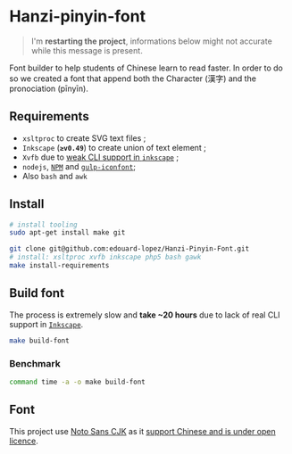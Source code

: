 # Hanzi-pinyin-font

> I'm **restarting the project**, informations below might not accurate while this message is present. 

Font builder to help students of Chinese learn to read faster. In order to do so we created a font that append both the Character (漢字) and the pronociation (pīnyīn).

## Requirements

* `xsltproc` to create SVG text files ;
* `Inkscape` (**`≥v0.49`**) to create union of text element ;
* `Xvfb` due to [weak CLI support in `inkscape`](http://stackoverflow.com/questions/18630229/how-to-save-svg-file-with-inkscape-cli) ;
* `nodejs`, [`NPM`](http://npmjs.org/)  and [`gulp-iconfont`](https://www.npmjs.org/package/gulp-iconfont);
* Also `bash` and `awk`

## Install

```bash
# install tooling
sudo apt-get install make git
```

```bash
git clone git@github.com:edouard-lopez/Hanzi-Pinyin-Font.git
# install: xsltproc xvfb inkscape php5 bash gawk
make install-requirements
```

## Build font

The process is extremely slow and **take ~20 hours** due to lack of real CLI support in [`Inkscape`](http://stackoverflow.com/questions/18630229/how-to-save-svg-file-with-inkscape-cli).

```bash
make build-font
```

### Benchmark
```bash
command time -a -o make build-font
```

## Font

This project use [Noto Sans CJK](https://github.com/googlei18n/noto-cjk) as it [support Chinese and is under open licence](https://www.wikiwand.com/en/Noto_fonts).
